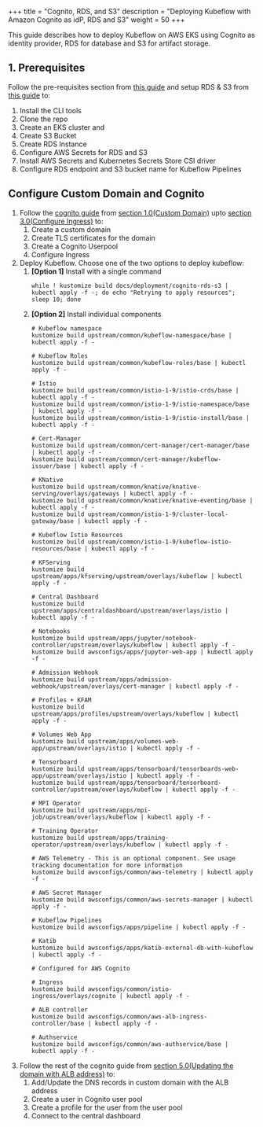 +++
title = "Cognito, RDS, and S3"
description = "Deploying Kubeflow with Amazon Cognito as idP, RDS and S3"
weight = 50
+++

This guide describes how to deploy Kubeflow on AWS EKS using Cognito as identity provider, RDS for database and S3 for artifact storage.

## 1. Prerequisites
Follow the pre-requisites section from [this guide](../prerequisites.md) and setup RDS & S3 from [this guide](../rds-s3/README.md#20-setup-rds-s3-and-configure-secrets) to:
1. Install the CLI tools
1. Clone the repo
1. Create an EKS cluster and
1. Create S3 Bucket
1. Create RDS Instance
1. Configure AWS Secrets for RDS and S3
1. Install AWS Secrets and Kubernetes Secrets Store CSI driver
1. Configure RDS endpoint and S3 bucket name for Kubeflow Pipelines

## Configure Custom Domain and Cognito

1. Follow the [cognito guide](../cognito/README.md) from [section 1.0(Custom Domain)](../cognito/README.md#10-custom-domain-and-certificates) upto [section 3.0(Configure Ingress)](../cognito/README.md#30-configure-ingress) to:
    1. Create a custom domain
    1. Create TLS certificates for the domain
    1. Create a Cognito Userpool
    1. Configure Ingress
2. Deploy Kubeflow. Choose one of the two options to deploy kubeflow:
    1. **[Option 1]** Install with a single command
        ```
        while ! kustomize build docs/deployment/cognito-rds-s3 | kubectl apply -f -; do echo "Retrying to apply resources"; sleep 10; done
        ```
    1. **[Option 2]** Install individual components
        ```
        # Kubeflow namespace
        kustomize build upstream/common/kubeflow-namespace/base | kubectl apply -f -
        
        # Kubeflow Roles
        kustomize build upstream/common/kubeflow-roles/base | kubectl apply -f -
        
        # Istio
        kustomize build upstream/common/istio-1-9/istio-crds/base | kubectl apply -f -
        kustomize build upstream/common/istio-1-9/istio-namespace/base | kubectl apply -f -
        kustomize build upstream/common/istio-1-9/istio-install/base | kubectl apply -f -

        # Cert-Manager
        kustomize build upstream/common/cert-manager/cert-manager/base | kubectl apply -f -
        kustomize build upstream/common/cert-manager/kubeflow-issuer/base | kubectl apply -f -
        
        # KNative
        kustomize build upstream/common/knative/knative-serving/overlays/gateways | kubectl apply -f -
        kustomize build upstream/common/knative/knative-eventing/base | kubectl apply -f -
        kustomize build upstream/common/istio-1-9/cluster-local-gateway/base | kubectl apply -f -
        
        # Kubeflow Istio Resources
        kustomize build upstream/common/istio-1-9/kubeflow-istio-resources/base | kubectl apply -f -
        
        # KFServing
        kustomize build upstream/apps/kfserving/upstream/overlays/kubeflow | kubectl apply -f -
        
        # Central Dashboard
        kustomize build upstream/apps/centraldashboard/upstream/overlays/istio | kubectl apply -f -
        
        # Notebooks
        kustomize build upstream/apps/jupyter/notebook-controller/upstream/overlays/kubeflow | kubectl apply -f -
        kustomize build awsconfigs/apps/jupyter-web-app | kubectl apply -f -
        
        # Admission Webhook
        kustomize build upstream/apps/admission-webhook/upstream/overlays/cert-manager | kubectl apply -f -
        
        # Profiles + KFAM
        kustomize build upstream/apps/profiles/upstream/overlays/kubeflow | kubectl apply -f -
        
        # Volumes Web App
        kustomize build upstream/apps/volumes-web-app/upstream/overlays/istio | kubectl apply -f -
        
        # Tensorboard
        kustomize build upstream/apps/tensorboard/tensorboards-web-app/upstream/overlays/istio | kubectl apply -f -
        kustomize build upstream/apps/tensorboard/tensorboard-controller/upstream/overlays/kubeflow | kubectl apply -f -
        
        # MPI Operator
        kustomize build upstream/apps/mpi-job/upstream/overlays/kubeflow | kubectl apply -f -

        # Training Operator
        kustomize build upstream/apps/training-operator/upstream/overlays/kubeflow | kubectl apply -f -

        # AWS Telemetry - This is an optional component. See usage tracking documentation for more information
        kustomize build awsconfigs/common/aws-telemetry | kubectl apply -f -

        # AWS Secret Manager
        kustomize build awsconfigs/common/aws-secrets-manager | kubectl apply -f -

        # Kubeflow Pipelines
        kustomize build awsconfigs/apps/pipeline | kubectl apply -f -

        # Katib
        kustomize build awsconfigs/apps/katib-external-db-with-kubeflow | kubectl apply -f -

        # Configured for AWS Cognito
        
        # Ingress
        kustomize build awsconfigs/common/istio-ingress/overlays/cognito | kubectl apply -f -

        # ALB controller
        kustomize build awsconfigs/common/aws-alb-ingress-controller/base | kubectl apply -f -

        # Authservice
        kustomize build awsconfigs/common/aws-authservice/base | kubectl apply -f -        
        ```
1. Follow the rest of the cognito guide from [section 5.0(Updating the domain with ALB address)](../cognito/README.md#50-updating-the-domain-with-ALB-address) to:
    1. Add/Update the DNS records in custom domain with the ALB address
    1. Create a user in Cognito user pool
    1. Create a profile for the user from the user pool
    1. Connect to the central dashboard
